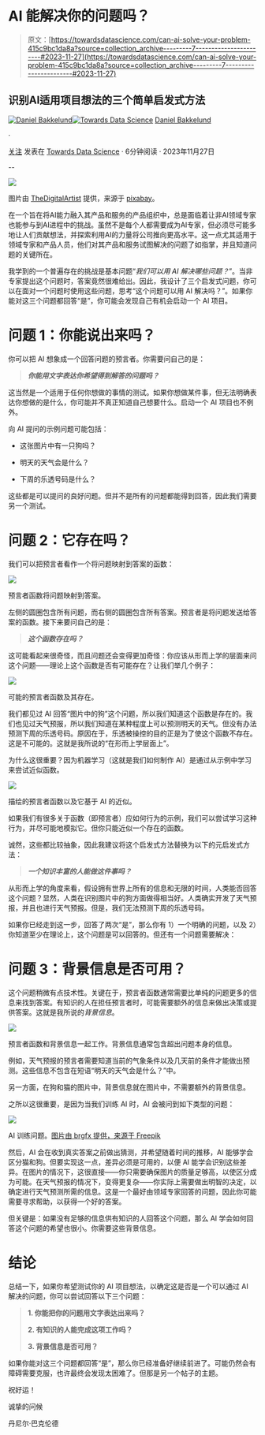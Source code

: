 # AI 能解决你的问题吗？

> 原文：[https://towardsdatascience.com/can-ai-solve-your-problem-415c9bc1da8a?source=collection_archive---------7-----------------------#2023-11-27](https://towardsdatascience.com/can-ai-solve-your-problem-415c9bc1da8a?source=collection_archive---------7-----------------------#2023-11-27)

## 识别AI适用项目想法的三个简单启发式方法

[](https://medium.com/@danielbakkelund?source=post_page-----415c9bc1da8a--------------------------------)[![Daniel Bakkelund](../Images/9d9b4d1c11719fb29be04777b4d2f450.png)](https://medium.com/@danielbakkelund?source=post_page-----415c9bc1da8a--------------------------------)[](https://towardsdatascience.com/?source=post_page-----415c9bc1da8a--------------------------------)[![Towards Data Science](../Images/a6ff2676ffcc0c7aad8aaf1d79379785.png)](https://towardsdatascience.com/?source=post_page-----415c9bc1da8a--------------------------------) [Daniel Bakkelund](https://medium.com/@danielbakkelund?source=post_page-----415c9bc1da8a--------------------------------)

·

[关注](https://medium.com/m/signin?actionUrl=https%3A%2F%2Fmedium.com%2F_%2Fsubscribe%2Fuser%2F169e77f9e788&operation=register&redirect=https%3A%2F%2Ftowardsdatascience.com%2Fcan-ai-solve-your-problem-415c9bc1da8a&user=Daniel+Bakkelund&userId=169e77f9e788&source=post_page-169e77f9e788----415c9bc1da8a---------------------post_header-----------) 发表在 [Towards Data Science](https://towardsdatascience.com/?source=post_page-----415c9bc1da8a--------------------------------) · 6分钟阅读 · 2023年11月27日 [](https://medium.com/m/signin?actionUrl=https%3A%2F%2Fmedium.com%2F_%2Fvote%2Ftowards-data-science%2F415c9bc1da8a&operation=register&redirect=https%3A%2F%2Ftowardsdatascience.com%2Fcan-ai-solve-your-problem-415c9bc1da8a&user=Daniel+Bakkelund&userId=169e77f9e788&source=-----415c9bc1da8a---------------------clap_footer-----------)

--

[](https://medium.com/m/signin?actionUrl=https%3A%2F%2Fmedium.com%2F_%2Fbookmark%2Fp%2F415c9bc1da8a&operation=register&redirect=https%3A%2F%2Ftowardsdatascience.com%2Fcan-ai-solve-your-problem-415c9bc1da8a&source=-----415c9bc1da8a---------------------bookmark_footer-----------)![](../Images/75802edea1a0996ff4af88f5307bb034.png)

图片由 [TheDigitalArtist](https://pixabay.com/users/thedigitalartist-202249/) 提供，来源于 [pixabay](https://pixabay.com/illustrations/ai-generated-city-futuristic-8259059/)。

在一个旨在将AI能力融入其产品和服务的产品组织中，总是面临着让非AI领域专家也能参与到AI进程中的挑战。虽然不是每个人都需要成为AI专家，但必须尽可能多地让人们贡献想法，并探索利用AI的力量将公司推向更高水平。这一点尤其适用于领域专家和产品人员，他们对其产品和服务试图解决的问题了如指掌，并且知道问题的关键所在。

我学到的一个普遍存在的挑战是基本问题“*我们可以用 AI 解决哪些问题？*”。当非专家提出这个问题时，答案竟然很难给出。因此，我设计了三个启发式问题，你可以在面对一个问题时使用这些问题，思考“这个问题可以用 AI 解决吗？”。如果你能对这三个问题都回答“是”，你可能会发现自己有机会启动一个 AI 项目。

# 问题 1：你能说出来吗？

你可以把 AI 想象成一个回答问题的预言者。你需要问自己的是：

> ***你能用文字表达你希望得到解答的问题吗？***

这当然是一个适用于任何你想做的事情的测试。如果你想做某件事，但无法明确表达你想做的是什么，你可能并不真正知道自己想要什么。启动一个 AI 项目也不例外。

向 AI 提问的示例问题可能包括：

+   这张图片中有一只狗吗？

+   明天的天气会是什么？

+   下周的乐透号码是什么？

这些都是可以提问的良好问题。但并不是所有的问题都能得到回答，因此我们需要另一个测试。

# 问题 2：它存在吗？

我们可以把预言者看作一个将问题映射到答案的函数：

![](../Images/4db9da1803743e7d4fc674a92bab5e33.png)

预言者函数将问题映射到答案。

左侧的圆圈包含所有问题，而右侧的圆圈包含所有答案。预言者是将问题发送给答案的函数。接下来要问自己的是：

> ***这个函数存在吗？***

这可能看起来很奇怪，而且问题还会变得更加奇怪：你应该从形而上学的层面来问这个问题——理论上这个函数是否有可能存在？让我们举几个例子：

![](../Images/f9e9be76cf2bfb631628fdb3957ab633.png)

可能的预言者函数及其存在。

我们都见过 AI 回答“图片中的狗”这个问题，所以我们知道这个函数是存在的。我们也见过天气预报，所以我们知道在某种程度上可以预测明天的天气。但没有办法预测下周的乐透号码。原因在于，乐透被操控的目的正是为了使这个函数不存在。这是不可能的。这就是我所说的“在形而上学层面上”。

为什么这很重要？因为机器学习（这就是我们如何制作 AI）是通过从示例中学习来尝试近似函数。

![](../Images/b2f23c42f4bf54007d1ebc854d691d55.png)

描绘的预言者函数以及它基于 AI 的近似。

如果我们有很多关于函数（即预言者）应如何行为的示例，我们可以尝试学习这种行为，并尽可能地模拟它。但你只能近似一个存在的函数。

诚然，这些都比较抽象，因此我建议将这个启发式方法替换为以下的元启发式方法：

> ***一个知识丰富的人能做这件事吗？***

从形而上学的角度来看，假设拥有世界上所有的信息和无限的时间，人类能否回答这个问题？显然，人类在识别图片中的狗方面做得相当好。人类确实开发了天气预报，并且也进行天气预报。但是，我们无法预测下周的乐透号码。

如果你已经走到这一步，回答了两次“是”，那么你有 1）一个明确的问题，以及 2）你知道至少在理论上，这个问题是可以回答的。但还有一个问题需要解决：

# 问题 3：背景信息是否可用？

这个问题稍微有点技术性。关键在于，预言者函数通常需要比单纯的问题更多的信息来找到答案。有知识的人在担任预言者时，可能需要额外的信息来做出决策或提供答案。这就是我所说的*背景信息*。

![](../Images/f00ca15fc729eff84e4624fdb0471657.png)

预言者函数和背景信息一起工作。背景信息通常包含超出问题本身的信息。

例如，天气预报的预言者需要知道当前的气象条件以及几天前的条件才能做出预测。这些信息不包含在短语“明天的天气会是什么？”中。

另一方面，在狗和猫的图片中，背景信息就在图片中，不需要额外的背景信息。

之所以这很重要，是因为当我们训练 AI 时，AI 会被问到如下类型的问题：

![](../Images/de9ae0b4fa59ecdcee20f7db4fcfa9dc.png)

AI 训练问题。[图片由 brgfx 提供，来源于 Freepik](https://www.freepik.com/author/brgfx)

然后，AI 会在收到真实答案之前做出猜测，并希望随着时间的推移，AI 能够学会区分猫和狗。但要实现这一点，差异必须是可用的，以便 AI 能学会识别这些差异。在图片的情况下，这很直接——你只需要确保图片的质量足够高，以使区分成为可能。在天气预报的情况下，变得更复杂——你实际上需要做出明智的决定，以确定进行天气预测所需的信息。这是一个最好由领域专家回答的问题，因此你可能需要寻求帮助，以获得一个好的答案。

但关键是：如果没有足够的信息供有知识的人回答这个问题，那么 AI 学会如何回答这个问题的希望也很小。你需要这些背景信息。

# 结论

总结一下，如果你希望测试你的 AI 项目想法，以确定这是否是一个可以通过 AI 解决的问题，你可以尝试回答以下三个问题：

> **1\. 你能把你的问题用文字表达出来吗？**
> 
> **2\. 有知识的人能完成这项工作吗？**
> 
> **3\. 背景信息是否可用？**

如果你能对这三个问题都回答“是”，那么你已经准备好继续前进了。可能仍然会有障碍需要克服，也许最终会发现太困难了。但那是另一个帖子的主题。

祝好运！

诚挚的问候

丹尼尔·巴克伦德
